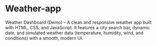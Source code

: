 # Weather-app
Weather Dashboard (Demo) – A clean and responsive weather app built with HTML, CSS, and JavaScript. It features a city search bar, dynamic date, and simulated weather data (temperature, humidity, wind, and conditions) with a smooth, modern UI.
